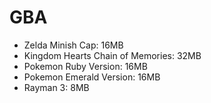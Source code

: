 # GBA

- Zelda Minish Cap: 16MB
- Kingdom Hearts Chain of Memories: 32MB
- Pokemon Ruby Version: 16MB
- Pokemon Emerald Version: 16MB
- Rayman 3: 8MB
